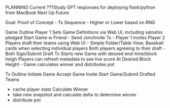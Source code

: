 PLANNING
Current
???Study GPT responses for deploying flask/python from MacBook
Next Up
Future

Goal: Proof of Concept - Tx Sequence - Higher or Lower based on RNG

Game Outline
Player 1 Sets Game Definitions via Web UI, including satoshis pledged
Start Game w Friend - Send Join/Invite Tx - Player 1 invites Player 2
Players draft their teams using Web UI - Simple Folder/Table View; Baseball cards when selecting individual players
Both players agreeing to their draft - Both Sign/Submit Draft Tx
Starts new Game with desired end-time/block heigh
Players can refresh metadata to see live score
At Desired Block Height - Game calculates winner and distributes pot

Tx Outline
Initiate Game
Accept Game Invite
Start Game/Submit Drafted Teams
- cache player stats
Calculate Winner
- take new snapshot and calculate delta to determine winner
- distribute pot